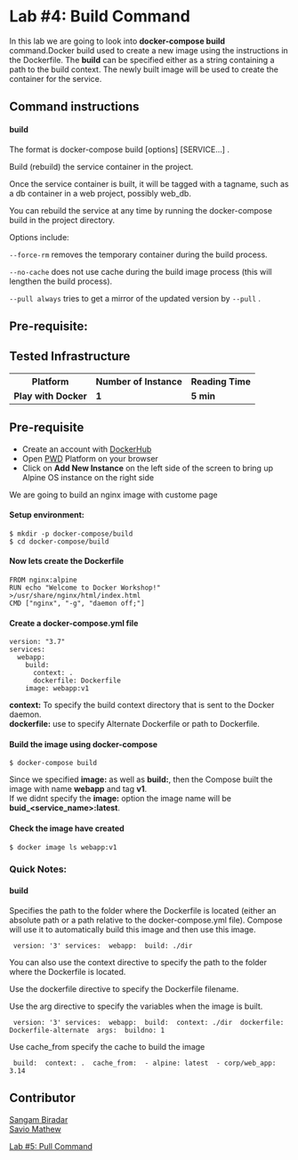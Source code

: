 # Lab #4: Build Command
In this lab we are going to look into <b>docker-compose build</b> command.Docker build used to create a new image using the instructions in the Dockerfile. The <b>build</b> can be specified either as a string containing a path to the build context. The newly built image will be used to create the container for the service.

## Command instructions

#### build

The format is docker-compose build [options] [SERVICE...] .

Build (rebuild) the service container in the project.

Once the service container is built, it will be tagged with a tagname, such as a db container in a web project, possibly web_db.

You can rebuild the service at any time by running the docker-compose build in the project directory.

Options include:

`--force-rm` removes the temporary container during the build process.

`--no-cache` does not use cache during the build image process (this will lengthen the build process).

`--pull always` tries to get a mirror of the updated version by `--pull` .



## Pre-requisite:

## Tested Infrastructure

<table class="tg">
  <tr>
    <th class="tg-yw4l"><b>Platform</b></th>
    <th class="tg-yw4l"><b>Number of Instance</b></th>
    <th class="tg-yw4l"><b>Reading Time</b></th>
    
  </tr>
  <tr>
    <td class="tg-yw4l"><b> Play with Docker</b></td>
    <td class="tg-yw4l"><b>1</b></td>
    <td class="tg-yw4l"><b>5 min</b></td>
    
  </tr>
  
</table>

## Pre-requisite

- Create an account with [DockerHub](https://hub.docker.com)
- Open [PWD](https://labs.play-with-docker.com/) Platform on your browser 
- Click on **Add New Instance** on the left side of the screen to bring up Alpine OS instance on the right side

We are going to build an nginx image with custome page 

#### Setup environment:
```
$ mkdir -p docker-compose/build
$ cd docker-compose/build
```

#### Now lets create the Dockerfile
```
FROM nginx:alpine
RUN echo "Welcome to Docker Workshop!" >/usr/share/nginx/html/index.html
CMD ["nginx", "-g", "daemon off;"]
```

#### Create a docker-compose.yml file
```
version: "3.7"
services:
  webapp:
    build:
      context: .
      dockerfile: Dockerfile
    image: webapp:v1
```
<b>context:</b> To specify the build context directory that is sent to the Docker daemon.<br>
<b>dockerfile:</b> use to specify Alternate Dockerfile or path to Dockerfile.
#### Build the image using docker-compose
```
$ docker-compose build
```
Since we specified <b>image:</b> as well as <b>build:</b>, then the Compose built the image with name <b>webapp</b> and tag <b>v1</b>.<br>
If we didnt specify the <b>image:</b> option the image name will be <b>buid_<service_name>:latest</b>.

#### Check the image have created
```
$ docker image ls webapp:v1
```

### Quick Notes:

#### build

Specifies the path to the folder where the Dockerfile is located (either an absolute path or a path relative to the docker-compose.yml file). Compose will use it to automatically build this image and then use this image.
```
 version: '3' services:  webapp:  build: ./dir 
```  
You can also use the context directive to specify the path to the folder where the Dockerfile is located.

Use the dockerfile directive to specify the Dockerfile filename.

Use the arg directive to specify the variables when the image is built.
```
 version: '3' services:  webapp:  build:  context: ./dir  dockerfile: Dockerfile-alternate  args:  buildno: 1 
 ```
Use cache_from specify the cache to build the image
```
 build:  context: .  cache_from:  - alpine: latest  - corp/web_app: 3.14 
```
## Contributor
[Sangam Biradar](https://www.linkedin.com/in/sangambiradar14/)<br>
[Savio Mathew](https://www.linkedin.com/in/saviovettoor)

[Lab #5: Pull Command](http://dockerlabs.collabnix.com/intermediate/workshop/DockerCompose/pull_command.html)<br>
